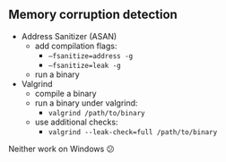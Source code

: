 ## Memory corruption detection

* <!-- .element: class="fragment fade-in" --> Address Sanitizer (ASAN)
  * <!-- .element: class="fragment fade-in" --> add compilation flags:
    * <!-- .element: class="fragment fade-in" --> <code>–fsanitize=address -g</code>
    * <!-- .element: class="fragment fade-in" --> <code>–fsanitize=leak -g</code>
  * <!-- .element: class="fragment fade-in" --> run a binary
* <!-- .element: class="fragment fade-in" --> Valgrind
  * <!-- .element: class="fragment fade-in" --> compile a binary
  * <!-- .element: class="fragment fade-in" --> run a binary under valgrind:
    * <!-- .element: class="fragment fade-in" --> <code>valgrind /path/to/binary</code>
  * <!-- .element: class="fragment fade-in" --> use additional checks:
    * <!-- .element: class="fragment fade-in" --> <code>valgrind --leak-check=full /path/to/binary</code>

Neither work on Windows 😕
<!-- .element: class="fragment fade-in" -->
